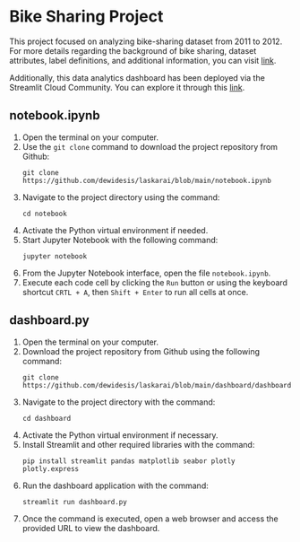 # Bike Sharing Project

This project focused on analyzing bike-sharing dataset from 2011 to 2012. For more details regarding the background of bike sharing, dataset attributes, label definitions, and additional information, you can visit [link](https://raw.githubusercontent.com/dewidesis/laskarai/refs/heads/main/Readme.txt).

Additionally, this data analytics dashboard has been deployed via the Streamlit Cloud Community. You can explore it through this [link](https://bikesharingdashboard-dewikunthisiswati.streamlit.app).

## notebook.ipynb
1. Open the terminal on your computer.
2. Use the `git clone` command to download the project repository from Github:
   ```
   git clone https://github.com/dewidesis/laskarai/blob/main/notebook.ipynb
   ```
3. Navigate to the project directory using the command:
   ```
   cd notebook
   ```
4. Activate the Python virtual environment if needed.
5. Start Jupyter Notebook with the following command:
   ```
   jupyter notebook
   ```
6. From the Jupyter Notebook interface, open the file `notebook.ipynb`.
7. Execute each code cell by clicking the `Run` button or using the keyboard shortcut `CRTL +
   A`, then `Shift + Enter` to run all cells at once.

## dashboard.py
1. Open the terminal on your computer.
2. Download the project repository from Github using the following command:
   ```
   git clone https://github.com/dewidesis/laskarai/blob/main/dashboard/dashboard.py
   ```
3. Navigate to the project directory with the command:
   ```
   cd dashboard
   ```
4. Activate the Python virtual environment if necessary.
5. Install Streamlit and other required libraries with the command:
   ```
   pip install streamlit pandas matplotlib seabor plotly plotly.express
   ```
6. Run the dashboard application with the command:
   ```
   streamlit run dashboard.py
   ```
7. Once the command is executed, open a web browser and access the provided URL to view the
   dashboard.
